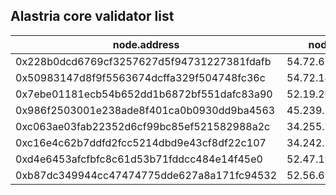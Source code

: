 ## Alastria core validator list

| node.address | node.ip | node.name |
| ------------ | ----------------------------------------- | ---------------------------------- |
| 0x228b0dcd6769cf3257627d5f94731227381fdafb | 54.72.62.93 |VAL_Alastria_TestNet_2_8_03 |
| 0x50983147d8f9f5563674dcffa329f504748fc36c | 54.72.143.79 |VAL_Alastria_TestNet_2_8_01 |
| 0x7ebe01181ecb54b652dd1b6872bf551dafc83a90 | 52.19.202.41 | VAL_Alastria_TestNet_2_8_04 |
| 0x986f2503001e238ade8f401ca0b0930dd9ba4563 |45.239.197.140 | VAL_COUNCILBOX_TestNet_2_8_00 |
| 0xc063ae03fab22352d6cf99bc85ef521582988a2c | 34.255.202.192 | VAL_Alastria_TestNet_2_8_00 | 
| 0xc16e4c62b7ddfd2fcc5214dbd9e43cf8df22c107| 34.242.139.184 | VAL_Alastria_TestNet_2_8_02 |
| 0xd4e6453afcfbfc8c61d53b71fddcc484e14f45e0 | 52.47.194.145 | VAL_Everis_TestNet_2_4_01 |
| 0xb87dc349944cc47474775dde627a8a171fc94532 | 52.56.69.220 | VAL_Alastria_TestNet_2_4_00 |


